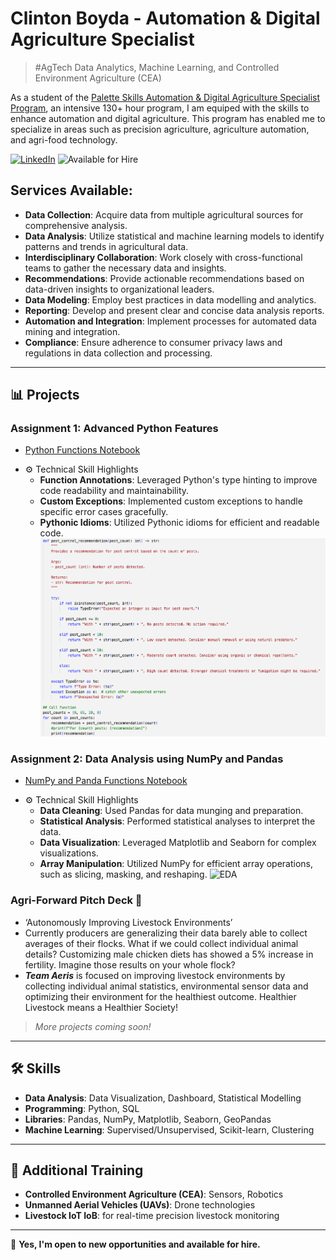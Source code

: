 # Clinton Boyda - Automation & Digital Agriculture Specialist
> #AgTech Data Analytics, Machine Learning, and Controlled Environment Agriculture (CEA)

As a student of the [Palette Skills Automation & Digital Agriculture Specialist Program](https://paletteskills.org/agtech), an intensive 130+ hour program, I am equiped with the skills to enhance automation and digital agriculture. This program has enabled me to specialize in areas such as precision agriculture, agriculture automation, and agri-food technology.

[![LinkedIn](https://img.shields.io/badge/-LinkedIn-blue?style=flat-square&logo=LinkedIn&logoColor=white&link=https://www.linkedin.com/in/clintonboyda/)](https://www.linkedin.com/in/clintonboyda/)
![Available for Hire](https://img.shields.io/badge/-Available%20for%20Hire-green?style=flat-square)

## Services Available:
- **Data Collection**: Acquire data from multiple agricultural sources for comprehensive analysis.
- **Data Analysis**: Utilize statistical and machine learning models to identify patterns and trends in agricultural data.
- **Interdisciplinary Collaboration**: Work closely with cross-functional teams to gather the necessary data and insights.
- **Recommendations**: Provide actionable recommendations based on data-driven insights to organizational leaders.
- **Data Modeling**: Employ best practices in data modelling and analytics.
- **Reporting**: Develop and present clear and concise data analysis reports.
- **Automation and Integration**: Implement processes for automated data mining and integration.
- **Compliance**: Ensure adherence to consumer privacy laws and regulations in data collection and processing.


---

## 📊 Projects

### Assignment 1: Advanced Python Features
- [Python Functions Notebook](https://github.com/cboyda/Palette_Cohort_4/blob/main/Assignments/Assignment_1%262.ipynb)

* ⚙️ Technical Skill Highlights
  - **Function Annotations**: Leveraged Python's type hinting to improve code readability and maintainability.
  - **Custom Exceptions**: Implemented custom exceptions to handle specific error cases gracefully.
  - **Pythonic Idioms**: Utilized Pythonic idioms for efficient and readable code.
![Function Documentation](https://raw.githubusercontent.com/cboyda/AgTech/main/Trainings/assignment_function_documentation.png)

### Assignment 2: Data Analysis using NumPy and Pandas
- [NumPy and Panda Functions Notebook](https://github.com/cboyda/Palette_Cohort_4/blob/main/Assignments/Assinment_3%264.ipynb)

* ⚙️ Technical Skill Highlights
  - **Data Cleaning**: Used Pandas for data munging and preparation.
  - **Statistical Analysis**: Performed statistical analyses to interpret the data.
  - **Data Visualization**: Leveraged Matplotlib and Seaborn for complex visualizations.
  - **Array Manipulation**: Utilized NumPy for efficient array operations, such as slicing, masking, and reshaping.
![EDA](https://raw.githubusercontent.com/cboyda/Palette_Cohort_4/main/Trainings/assignment_EDA.png)


### Agri-Forward Pitch Deck 🐔
- ‘Autonomously Improving Livestock Environments’
- Currently producers are generalizing their data barely able to collect averages of their flocks.  What if we could collect individual animal details? Customizing male chicken diets has showed a 5% increase in fertility.  Imagine those results on your whole flock?
- ***Team Aeris*** is focused on improving livestock environments by collecting individual animal statistics, environmental sensor data and optimizing their environment for the healthiest outcome.  Healthier Livestock means a Healthier Society!

> _More projects coming soon!_

---

## 🛠️ Skills

- **Data Analysis**: Data Visualization, Dashboard, Statistical Modelling
- **Programming**: Python, SQL
- **Libraries**: Pandas, NumPy, Matplotlib, Seaborn, GeoPandas
- **Machine Learning**: Supervised/Unsupervised, Scikit-learn, Clustering

---

## 🚀 Additional Training

- **Controlled Environment Agriculture (CEA)**: Sensors, Robotics
- **Unmanned Aerial Vehicles (UAVs)**: Drone technologies
- **Livestock IoT IoB**: for real-time precision livestock monitoring

---

🌱 **Yes, I'm open to new opportunities and available for hire.**



